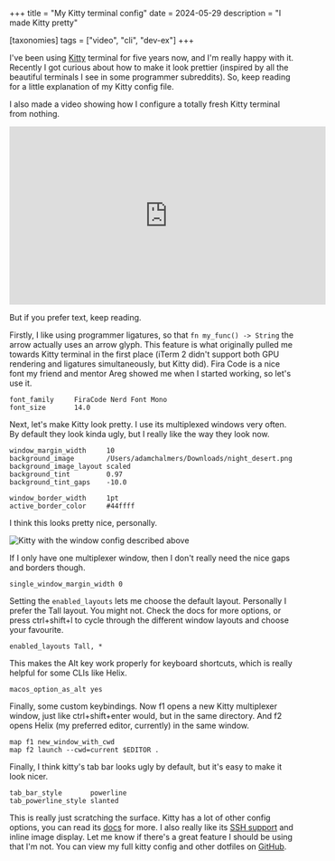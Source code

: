 +++
title = "My Kitty terminal config"
date = 2024-05-29
description = "I made Kitty pretty"

[taxonomies]
tags = ["video", "cli", "dev-ex"]
+++

I've been using [Kitty] terminal for five years now, and I'm really happy with it. Recently I got curious about how to make it look prettier (inspired by all the beautiful terminals I see in some programmer subreddits). So, keep reading for a little explanation of my Kitty config file.

I also made a video showing how I configure a totally fresh Kitty terminal from nothing.

<iframe width="560" height="315" src="https://www.youtube.com/embed/Bgr-vVLYAyc" title="YouTube video player" frameborder="0" allow="accelerometer; autoplay; clipboard-write; encrypted-media; gyroscope; picture-in-picture; web-share" allowfullscreen></iframe>

But if you prefer text, keep reading.

<!-- more -->

Firstly, I like using programmer ligatures, so that `fn my_func() -> String` the arrow actually uses an arrow glyph. This feature is what originally pulled me towards Kitty terminal in the first place (iTerm 2 didn't support both GPU rendering and ligatures simultaneously, but Kitty did).
Fira Code is a nice font my friend and mentor Areg showed me when I started working, so let's use it.

```
font_family     FiraCode Nerd Font Mono
font_size       14.0
```

Next, let's make Kitty look pretty. I use its multiplexed windows very often. By default they look kinda ugly, but I really like the way they look now.

```
window_margin_width     10
background_image        /Users/adamchalmers/Downloads/night_desert.png
background_image_layout scaled
background_tint         0.97
background_tint_gaps    -10.0

window_border_width     1pt
active_border_color     #44ffff
```

I think this looks pretty nice, personally.


![Kitty with the window config described above](/kitty-terminal-config/pretty_kitty.png)


If I only have one multiplexer window, then I don't really need the nice gaps and borders though.
```
single_window_margin_width 0
```
  
Setting the `enabled_layouts` lets me choose the default layout. Personally I prefer the Tall layout. You might not. Check the docs for more options, or press ctrl+shift+l to cycle through the different window layouts and choose your favourite.
```
enabled_layouts Tall, *
```

This makes the Alt key work properly for keyboard shortcuts, which is really helpful for some CLIs like Helix.
```
macos_option_as_alt yes
```

Finally, some custom keybindings. Now f1 opens a new Kitty multiplexer window, just like ctrl+shift+enter would, but in the same directory.
And f2 opens Helix (my preferred editor, currently) in the same window.
```
map f1 new_window_with_cwd
map f2 launch --cwd=current $EDITOR .
```

Finally, I think kitty's tab bar looks ugly by default, but it's easy to make it look nicer.
```
tab_bar_style       powerline
tab_powerline_style slanted
```

This is really just scratching the surface. Kitty has a lot of other config options, you can read its
[docs][kitty-config] for more. I also really like its [SSH support] and inline image display. Let me know
if there's a great feature I should be using that I'm not. You can view my full kitty config and other dotfiles
on [GitHub][dotfiles].

[dotfiles]: https://github.com/adamchalmers/dotfiles
[SSH support]: https://sw.kovidgoyal.net/kitty/kittens/ssh/
[Kitty]: https://sw.kovidgoyal.net/kitty/
[kitty-config]: https://sw.kovidgoyal.net/kitty/overview/#configuring-kitty
